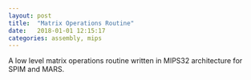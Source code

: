 ```yaml
---
layout: post
title:  "Matrix Operations Routine"
date:   2018-01-01 12:15:17
categories: assembly, mips
---
```

A low level matrix operations routine written in MIPS32 architecture for SPIM and MARS.
